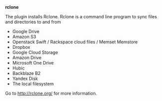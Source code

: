 **rclone**

The plugin installs Rclone. Rclone is a command line program to sync files and directories to and from
* Google Drive
* Amazon S3
* Openstack Swift / Rackspace cloud files / Memset Memstore
* Dropbox
* Google Cloud Storage
* Amazon Drive
* Microsoft One Drive
* Hubic
* Backblaze B2
* Yandex Disk
* The local filesystem

Go to http://rclone.org/ for more information.
